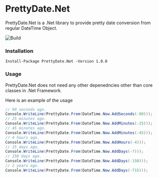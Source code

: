 # PrettyDate.Net

PrettyDate.Net is a .Net library to provide pretty date conversion from regular DateTime Object.

![Build](https://github.com/christlin/PrettyDate.Net/workflows/CI/badge.svg)

### Installation

```
Install-Package PrettyDate.Net -Version 1.0.0
```
 

### Usage

PrettyDate.Net does not need any other depenedncies other than core classes in .Net Framework.

Here is an example of the usage

```C#
// 90 seconds ago.
Console.WriteLine(PrettyDate.From(DateTime.Now.AddSeconds(-90)));
// 25 minutes ago.
Console.WriteLine(PrettyDate.From(DateTime.Now.AddMinutes(-25)));
// 45 minutes ago.
Console.WriteLine(PrettyDate.From(DateTime.Now.AddMinutes(-45)));
// 4 hours ago.
Console.WriteLine(PrettyDate.From(DateTime.Now.AddHours(-4)));
// 15 days ago.
Console.WriteLine(PrettyDate.From(DateTime.Now.AddDays(-7))); 
// 150 days ago.
Console.WriteLine(PrettyDate.From(DateTime.Now.AddDays(-150))); 
// 2 years ago.
Console.WriteLine(PrettyDate.From(DateTime.Now.AddDays(-715)));
```
